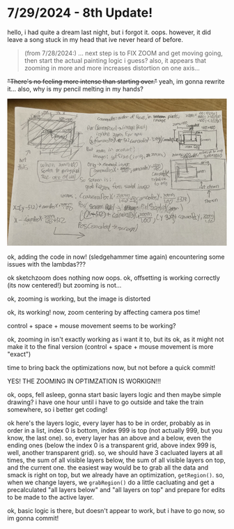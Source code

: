 # 7/29/2024 - 8th Update!

hello, i had quite a dream last night, but i forgot it. oops. however, it did leave a song stuck in my head that ive never heard of before.

> (from 7/28/2024:) ... next step is to FIX ZOOM and get moving going, then start the actual painting logic i guess? also, it appears that zooming in more and more increases distortion on one axis...

~~"There's no feeling more intense than starting over."~~ yeah, im gonna rewrite it... also, why is my pencil melting in my hands?

![uh](</updatelogs/images/072024/07292024 - 1.png>)

ok, adding the code in now! (sledgehammer time again) encountering some issues with the lambdas???

ok sketchzoom does nothing now oops. ok, offsetting is working correctly (its now centered!) but zooming is not...

ok, zooming is working, but the image is distorted

ok, its working! now, zoom centering by affecting camera pos time!

control + space + mouse movement seems to be working?

ok, zooming in isn't exactly working as i want it to, but its ok, as it might not make it to the final version (control + space + mouse movement is more "exact")

time to bring back the optimizations now, but not before a quick commit!

YES! THE ZOOMING IN OPTIMZATION IS WORKIGN!!!

ok, oops, fell asleep, gonna start basic layers logic and then maybe simple drawing? i have one hour until i have to go outside and take the train somewhere, so i better get coding!

ok here's the layers logic, every layer has to be in order, probably as in order in a list, index 0 is bottom, index 999 is top (not actually 999, but you know, the last one). so, every layer has an above and a below, even the ending ones (below the index 0 is a transparent grid, above index 999 is, well, another transparent grid). so, we should have 3 cacluated layers at all times, the sum of all visible layers below, the sum of all visible layers on top, and the current one. the easiest way would be to grab all the data and smack is right on top, but we already have an optimization, `getRegion()`. so, when we change layers, we `grabRegion()` do a little cacluating and get a precalculated "all layers below" and "all layers on top" and prepare for edits to be made to the active layer.

ok, basic logic is there, but doesn't appear to work, but i have to go now, so im gonna commit!
